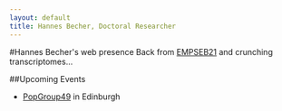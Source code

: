 ```yaml
---
layout: default
title: Hannes Becher, Doctoral Researcher
---
```

		
#Hannes Becher's web presence
Back from [EMPSEB21](http://empseb21.bio.ed.ac.uk/) and crunching transcriptomes...



##Upcoming Events
* [PopGroup49](http://www.populationgeneticsgroup.org/) in Edinburgh
